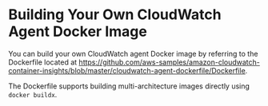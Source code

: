 # Building Your Own CloudWatch Agent Docker Image<a name="ContainerInsights-build-docker-image"></a>

You can build your own CloudWatch agent Docker image by referring to the Dockerfile located at [ https://github\.com/aws\-samples/amazon\-cloudwatch\-container\-insights/blob/master/cloudwatch\-agent\-dockerfile/Dockerfile](https://github.com/aws-samples/amazon-cloudwatch-container-insights/blob/master/cloudwatch-agent-dockerfile/Dockerfile)\.

The Dockerfile supports building multi\-architecture images directly using `docker buildx`\.
